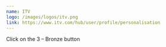 ```yaml
---
name: ITV
logo: /images/logos/itv.png
link: https://www.itv.com/hub/user/profile/personalisation
---
```

Click on the 3 – Bronze button
